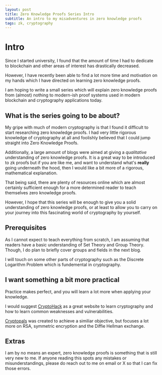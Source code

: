 ```yaml
---
layout: post
title: Zero Knowledge Proofs Series Intro
subtitle: An intro to my misadventures in zero knowledge proofs
tags: zk, cryptography
---
```


# Intro
Since I started university, I found that the amount of time I had to dedicate to blockchain and other areas of interest has drastically decreased.

However, I have recently been able to find a lot more time and motivation on my hands which I have directed on learning zero knowledge proofs.

I am hoping to write a small series which will explain zero knowledge proofs from (almost) nothing to modern-ish proof systems used in modern blockchain and cryptography applications today.

## What is the series going to be about?

My gripe with much of modern cryptography is that I found it difficult to start researching zero knowledge proofs. I had very little rigorous knowledge of cryptography at all and foolishly believed that I could jump straight into Zero Knowledge Proofs.

Additionally, a large amount of blogs were aimed at giving a *qualitative* understanding of zero knowledge proofs. It is a great way to be introduced to zk proofs but if you are like me, and want to understand what's **really** going underneath the hood, then I would like a bit more of a rigorous, mathematical explanation.

That being said, there are plenty of resources online which are almost certainly sufficient enough for a more determined reader to teach themselves zero knowledge proofs.

However, I hope that this series will be enough to give you a solid understanding of zero knowledge proofs, or at least to allow you to carry on your journey into this fascinating world of cryptography by yourself.

## Prerequisites
As I cannot expect to teach everything from scratch, I am assuming that readers have a basic understanding of Set Theory and Group Theory. Though, I do plan to briefly cover groups and fields in the next blog.

I will touch on some other parts of cryptography such as the Discrete Logarithm Problem which is fundemental in cryptography.

## I want something a bit more practical
Practice makes perfect, and you will learn a lot more when applying your knowledge.

I would suggest [CryptoHack](https://cryptohack.org) as a great website to learn cryptography and how to learn common weaknesses and vulnerabilities.

[Cryptopals](https://cryptopals.com/) was created to achieve a similiar objective, but focuses a lot more on RSA, symmetric encryption and the Diffie Hellman exchange.

## Extras
I am by no means an expert, zero knowledge proofs is something that is still very new to me. If anyone reading this spots any mistakes or misunderstandings, please do reach out to me on email or X so that I can fix those errors.
